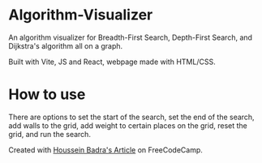 # Algorithm-Visualizer

An algorithm visualizer for Breadth-First Search, Depth-First Search, and Dijkstra's algorithm all on a graph. 

Built with Vite, JS and React, webpage made with HTML/CSS.

# How to use

There are options to set the start of the search, set the end of the search, add walls to the grid, add weight to certain places on the grid, reset the grid, and run the search.

Created with [Houssein Badra's Article](https://www.freecodecamp.org/news/path-finding-algorithm-visualizer-tutorial/) on FreeCodeCamp.
